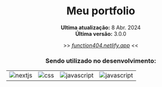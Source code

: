 <div align='center'>
    <h1>Meu portfolio</h1>
</div>

<div align='center'>
    <p><strong>Ultima atualização:</strong> 8 Abr. 2024<br><strong>Última versão:</strong> 3.0.0</p>
    <p>>> <a target='_blank' href='https://function404.netlify.app'><i>function404.netlify.app</i></a> <<</p>
</div>
<div align='center'>
    <h3>Sendo utilizado no desenvolvimento:</h3>
    <table>
        <tr>
            <td>
                <img src="https://img.shields.io/badge/nextjs-000.svg?style=for-the-badge&logo=next.js&logoColor=fff" alt="nextjs">
            </td>
            <td>
                <img src="https://img.shields.io/badge/typescript-3178C6?style=for-the-badge&logo=typescript&logoColor=fff" target="_blank" alt="css">
            </td>
             <td>
                <img src="https://img.shields.io/badge/JavaScript-ffee00?&style=for-the-badge&logo=javascript&logoColor=000" alt="javascript">
            </td>
             <td>
                <img src="https://img.shields.io/badge/css-563d7c?&style=for-the-badge&logo=css3&logoColor=fff" alt="javascript">
            </td>
        </tr>
    </table>
</div>
